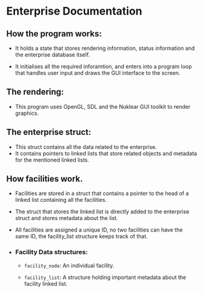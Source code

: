 # Enterprise Documentation

## How the program works:
- It holds a state that stores rendering information, status information and the
enterprise database itself.

- It initialises all the required inforamtion, and enters into a program loop
that handles user input and draws the GUI interface to the screen.

## The rendering:
- This program uses OpenGL, SDL and the Nuklear GUI toolkit to render graphics.

## The enterprise struct:
- This struct contains all the data related to the enterprise.
- It contains pointers to linked lists that store related objects and metadata 
for the mentioned linked lists.

## How facilities work.
- Facilities are stored in a struct that contains a pointer to the head of a
linked list containing all the facilities.

- The struct that stores the linked list is directly added to the enterprise struct and stores metadata about the list.

- All facilities are assigned a unique ID, no two facilities can have the
same ID, the facility_list structure keeps track of that.

- ### Facility Data structures:
    - `facility_node`: An individual facility.

    - `facility_list`: A structure holding important metadata about the facility linked list.
